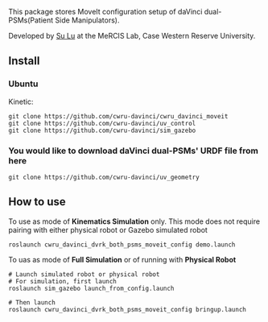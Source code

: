 This package stores MoveIt configuration setup of daVinci dual-PSMs(Patient Side Manipulators).

Developed by [Su Lu](https://github.com/lusu8892/) at the MeRCIS Lab, Case Western Reserve University.

## Install

### Ubuntu
Kinetic:
```
git clone https://github.com/cwru-davinci/cwru_davinci_moveit
git clone https://github.com/cwru-davinci/uv_control
git clone https://github.com/cwru-davinci/sim_gazebo
```

### You would like to download daVinci dual-PSMs' URDF file from here
```
git clone https://github.com/cwru-davinci/uv_geometry 
```

## How to use

To use as mode of **Kinematics Simulation** only. This mode does not require pairing with either physical robot or Gazebo simulated robot
```
roslaunch cwru_davinci_dvrk_both_psms_moveit_config demo.launch
```

To uas as mode of **Full Simulation** or of running with **Physical Robot**
```
# Launch simulated robot or physical robot
# For simulation, first launch
roslaunch sim_gazebo launch_from_config.launch

# Then launch
roslaunch cwru_davinci_dvrk_both_psms_moveit_config bringup.launch
```
